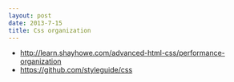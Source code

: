 ```yaml
---
layout: post
date: 2013-7-15
title: Css organization
---
```

- <http://learn.shayhowe.com/advanced-html-css/performance-organization>
- <https://github.com/styleguide/css>

